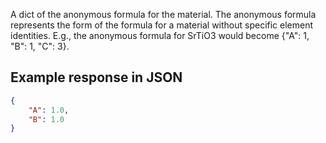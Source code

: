 A dict of the anonymous formula for the material. The anonymous formula 
represents the form of the formula for a material without specific element
identities. E.g., the anonymous formula for SrTiO3 would become {"A": 1, "B": 1, "C": 3}.







































## Example response in JSON

```json
{
    "A": 1.0,
    "B": 1.0
}
```

